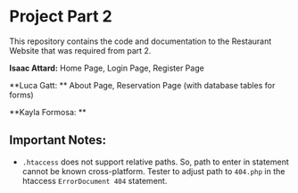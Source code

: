 # Project Part 2
This repository contains the code and documentation to the Restaurant Website that was required from part 2.

**Isaac Attard:**   Home Page, Login Page, Register Page

**Luca Gatt: **     About Page, Reservation Page (with database tables for forms)

**Kayla Formosa: **

## Important Notes:
- `.htaccess` does not support relative paths. So, path to enter in statement cannot be known cross-platform. Tester to adjust path to `404.php` in the htaccess `ErrorDocument 404` statement.
